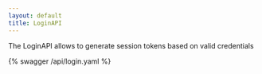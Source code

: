 ```yaml
---
layout: default
title: LoginAPI
---
```


The LoginAPI allows to generate session tokens based on valid credentials

{% swagger /api/login.yaml %}


